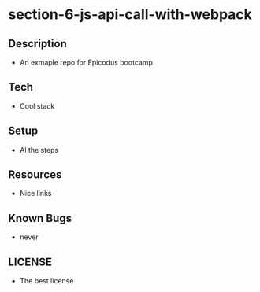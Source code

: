# section-6-js-api-call-with-webpack

## Description

- An exmaple repo for Epicodus bootcamp

## Tech

- Cool stack

## Setup

- Al the steps

## Resources

- Nice links

## Known Bugs

- never

## LICENSE

- The best license
